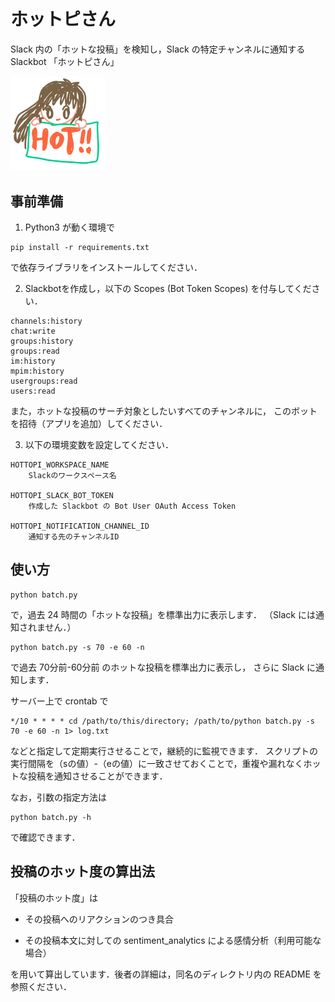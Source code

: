 # ホットピさん

Slack 内の「ホットな投稿」を検知し，Slack の特定チャンネルに通知する Slackbot 「ホットピさん」

<img src="hottopi-san-icon.jpg" width="30%">

## 事前準備

1. Python3 が動く環境で
```
pip install -r requirements.txt
```
で依存ライブラリをインストールしてください．

2. Slackbotを作成し，以下の Scopes (Bot Token Scopes) を付与してください．
```
channels:history
chat:write
groups:history
groups:read
im:history
mpim:history
usergroups:read
users:read
```
また，ホットな投稿のサーチ対象としたいすべてのチャンネルに，
このボットを招待（アプリを追加）してください．

3. 以下の環境変数を設定してください．
```
HOTTOPI_WORKSPACE_NAME
    Slackのワークスペース名

HOTTOPI_SLACK_BOT_TOKEN
    作成した Slackbot の Bot User OAuth Access Token

HOTTOPI_NOTIFICATION_CHANNEL_ID
    通知する先のチャンネルID
```

## 使い方

```
python batch.py
```
で，過去 24 時間の「ホットな投稿」を標準出力に表示します．
（Slack には通知されません．）

```
python batch.py -s 70 -e 60 -n
```
で過去 70分前-60分前 のホットな投稿を標準出力に表示し，
さらに Slack に通知します．

サーバー上で crontab で
```
*/10 * * * * cd /path/to/this/directory; /path/to/python batch.py -s 70 -e 60 -n 1> log.txt
```
などと指定して定期実行させることで，継続的に監視できます．
スクリプトの実行間隔を（sの値）-（eの値）に一致させておくことで，重複や漏れなくホットな投稿を通知させることができます．


なお，引数の指定方法は
```
python batch.py -h
```
で確認できます．


## 投稿のホット度の算出法

「投稿のホット度」は

- その投稿へのリアクションのつき具合

- その投稿本文に対しての sentiment_analytics による感情分析（利用可能な場合）

を用いて算出しています．後者の詳細は，同名のディレクトリ内の README を参照ください．
